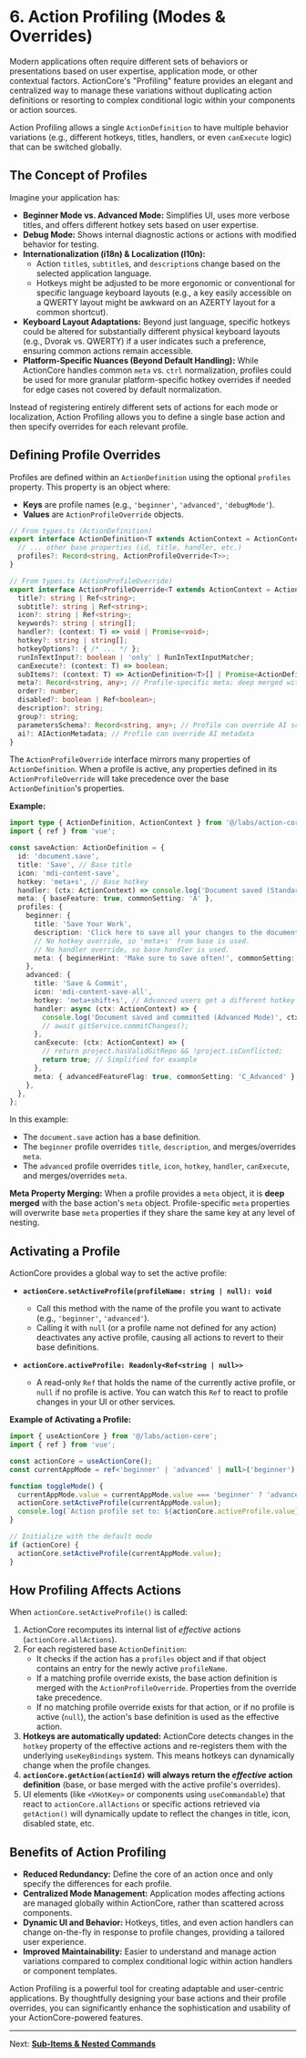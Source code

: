 # 6. Action Profiling (Modes & Overrides)

Modern applications often require different sets of behaviors or presentations based on user expertise, application mode, or other contextual factors. ActionCore's "Profiling" feature provides an elegant and centralized way to manage these variations without duplicating action definitions or resorting to complex conditional logic within your components or action sources.

Action Profiling allows a single `ActionDefinition` to have multiple behavior variations (e.g., different hotkeys, titles, handlers, or even `canExecute` logic) that can be switched globally.

## The Concept of Profiles

Imagine your application has:

*   **Beginner Mode vs. Advanced Mode:** Simplifies UI, uses more verbose titles, and offers different hotkey sets based on user expertise.
*   **Debug Mode:** Shows internal diagnostic actions or actions with modified behavior for testing.
*   **Internationalization (i18n) & Localization (l10n):**
    *   Action `title`s, `subtitle`s, and `description`s change based on the selected application language.
    *   Hotkeys might be adjusted to be more ergonomic or conventional for specific language keyboard layouts (e.g., a key easily accessible on a QWERTY layout might be awkward on an AZERTY layout for a common shortcut).
*   **Keyboard Layout Adaptations:** Beyond just language, specific hotkeys could be altered for substantially different physical keyboard layouts (e.g., Dvorak vs. QWERTY) if a user indicates such a preference, ensuring common actions remain accessible.
*   **Platform-Specific Nuances (Beyond Default Handling):** While ActionCore handles common `meta` vs. `ctrl` normalization, profiles could be used for more granular platform-specific hotkey overrides if needed for edge cases not covered by default normalization.

Instead of registering entirely different sets of actions for each mode or localization, Action Profiling allows you to define a single base action and then specify overrides for each relevant profile.

## Defining Profile Overrides

Profiles are defined within an `ActionDefinition` using the optional `profiles` property. This property is an object where:

*   **Keys** are profile names (e.g., `'beginner'`, `'advanced'`, `'debugMode'`).
*   **Values** are `ActionProfileOverride` objects.

```typescript
// From types.ts (ActionDefinition)
export interface ActionDefinition<T extends ActionContext = ActionContext> {
  // ... other base properties (id, title, handler, etc.)
  profiles?: Record<string, ActionProfileOverride<T>>;
}

// From types.ts (ActionProfileOverride)
export interface ActionProfileOverride<T extends ActionContext = ActionContext> {
  title?: string | Ref<string>;
  subtitle?: string | Ref<string>;
  icon?: string | Ref<string>;
  keywords?: string | string[];
  handler?: (context: T) => void | Promise<void>;
  hotkey?: string | string[];
  hotkeyOptions?: { /* ... */ };
  runInTextInput?: boolean | 'only' | RunInTextInputMatcher;
  canExecute?: (context: T) => boolean;
  subItems?: (context: T) => ActionDefinition<T>[] | Promise<ActionDefinition<T>[]>;
  meta?: Record<string, any>; // Profile-specific meta; deep merged with base meta
  order?: number;
  disabled?: boolean | Ref<boolean>;
  description?: string;
  group?: string;
  parametersSchema?: Record<string, any>; // Profile can override AI schema
  ai?: AIActionMetadata; // Profile can override AI metadata
}
```

The `ActionProfileOverride` interface mirrors many properties of `ActionDefinition`. When a profile is active, any properties defined in its `ActionProfileOverride` will take precedence over the base `ActionDefinition`'s properties.

**Example:**

```typescript
import type { ActionDefinition, ActionContext } from '@/labs/action-core';
import { ref } from 'vue';

const saveAction: ActionDefinition = {
  id: 'document.save',
  title: 'Save', // Base title
  icon: 'mdi-content-save',
  hotkey: 'meta+s', // Base hotkey
  handler: (ctx: ActionContext) => console.log('Document saved (Standard Mode)', ctx.data),
  meta: { baseFeature: true, commonSetting: 'A' },
  profiles: {
    beginner: {
      title: 'Save Your Work',
      description: 'Click here to save all your changes to the document.',
      // No hotkey override, so 'meta+s' from base is used.
      // No handler override, so base handler is used.
      meta: { beginnerHint: 'Make sure to save often!', commonSetting: 'B_Beginner' },
    },
    advanced: {
      title: 'Save & Commit',
      icon: 'mdi-content-save-all',
      hotkey: 'meta+shift+s', // Advanced users get a different hotkey
      handler: async (ctx: ActionContext) => {
        console.log('Document saved and committed (Advanced Mode)', ctx.data);
        // await gitService.commitChanges();
      },
      canExecute: (ctx: ActionContext) => {
        // return project.hasValidGitRepo && !project.isConflicted;
        return true; // Simplified for example
      },
      meta: { advancedFeatureFlag: true, commonSetting: 'C_Advanced' },
    },
  },
};
```

In this example:
*   The `document.save` action has a base definition.
*   The `beginner` profile overrides `title`, `description`, and merges/overrides `meta`.
*   The `advanced` profile overrides `title`, `icon`, `hotkey`, `handler`, `canExecute`, and merges/overrides `meta`.

**Meta Property Merging:**
When a profile provides a `meta` object, it is **deep merged** with the base action's `meta` object. Profile-specific `meta` properties will overwrite base `meta` properties if they share the same key at any level of nesting.

## Activating a Profile

ActionCore provides a global way to set the active profile:

*   **`actionCore.setActiveProfile(profileName: string | null): void`**
    *   Call this method with the name of the profile you want to activate (e.g., `'beginner'`, `'advanced'`).
    *   Calling it with `null` (or a profile name not defined for any action) deactivates any active profile, causing all actions to revert to their base definitions.

*   **`actionCore.activeProfile: Readonly<Ref<string | null>>`**
    *   A read-only `Ref` that holds the name of the currently active profile, or `null` if no profile is active. You can watch this `Ref` to react to profile changes in your UI or other services.

**Example of Activating a Profile:**

```typescript
import { useActionCore } from '@/labs/action-core';
import { ref } from 'vue';

const actionCore = useActionCore();
const currentAppMode = ref<'beginner' | 'advanced' | null>('beginner');

function toggleMode() {
  currentAppMode.value = currentAppMode.value === 'beginner' ? 'advanced' : 'beginner';
  actionCore.setActiveProfile(currentAppMode.value);
  console.log(`Action profile set to: ${actionCore.activeProfile.value}`);
}

// Initialize with the default mode
if (actionCore) {
  actionCore.setActiveProfile(currentAppMode.value);
}
```

## How Profiling Affects Actions

When `actionCore.setActiveProfile()` is called:

1.  ActionCore recomputes its internal list of *effective* actions (`actionCore.allActions`).
2.  For each registered base `ActionDefinition`:
    *   It checks if the action has a `profiles` object and if that object contains an entry for the newly active `profileName`.
    *   If a matching profile override exists, the base action definition is merged with the `ActionProfileOverride`. Properties from the override take precedence.
    *   If no matching profile override exists for that action, or if no profile is active (`null`), the action's base definition is used as the effective action.
3.  **Hotkeys are automatically updated:** ActionCore detects changes in the `hotkey` property of the effective actions and re-registers them with the underlying `useKeyBindings` system. This means hotkeys can dynamically change when the profile changes.
4.  **`actionCore.getAction(actionId)` will always return the *effective* action definition** (base, or base merged with the active profile's overrides).
5.  UI elements (like `<VHotKey>` or components using `useCommandable`) that react to `actionCore.allActions` or specific actions retrieved via `getAction()` will dynamically update to reflect the changes in title, icon, disabled state, etc.

## Benefits of Action Profiling

*   **Reduced Redundancy:** Define the core of an action once and only specify the differences for each profile.
*   **Centralized Mode Management:** Application modes affecting actions are managed globally within ActionCore, rather than scattered across components.
*   **Dynamic UI and Behavior:** Hotkeys, titles, and even action handlers can change on-the-fly in response to profile changes, providing a tailored user experience.
*   **Improved Maintainability:** Easier to understand and manage action variations compared to complex conditional logic within action handlers or component templates.

Action Profiling is a powerful tool for creating adaptable and user-centric applications. By thoughtfully designing your base actions and their profile overrides, you can significantly enhance the sophistication and usability of your ActionCore-powered features.

---

Next: [**Sub-Items & Nested Commands**](./07-sub-items-and-nesting.md)
